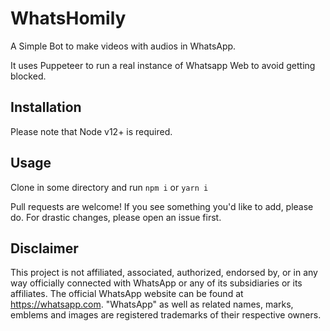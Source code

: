 # WhatsHomily
A Simple Bot to make videos with audios in WhatsApp.

It uses Puppeteer to run a real instance of Whatsapp Web to avoid getting blocked.

## Installation

Please note that Node v12+ is required.

## Usage

Clone in some directory and run ```npm i``` or ```yarn i```

Pull requests are welcome! If you see something you'd like to add, please do. For drastic changes, please open an issue first.

## Disclaimer

This project is not affiliated, associated, authorized, endorsed by, or in any way officially connected with WhatsApp or any of its subsidiaries or its affiliates. The official WhatsApp website can be found at https://whatsapp.com. "WhatsApp" as well as related names, marks, emblems and images are registered trademarks of their respective owners.


